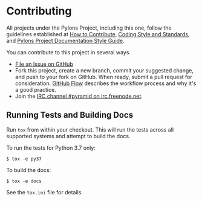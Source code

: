 # Contributing

All projects under the Pylons Project, including this one, follow the guidelines established at [How to Contribute](https://pylonsproject.org/community-how-to-contribute.html), [Coding Style and Standards](https://pylonsproject.org/community-coding-style-standards.html), and [Pylons Project Documentation Style Guide](https://docs.pylonsproject.org/projects/pastedeploy/).

You can contribute to this project in several ways.

*   [File an Issue on GitHub](https://github.com/Pylons/pastedeploy/issues)
*   Fork this project, create a new branch, commit your suggested change, and push to your fork on GitHub.
    When ready, submit a pull request for consideration.
    [GitHub Flow](https://guides.github.com/introduction/flow/index.html) describes the workflow process and why it's a good practice.
*   Join the [IRC channel #pyramid on irc.freenode.net](https://webchat.freenode.net/?channels=pyramid).


## Running Tests and Building Docs

Run `tox` from within your checkout. This will run the tests across all supported systems and attempt to build the docs.

To run the tests for Python 3.7 only:

    $ tox -e py37

To build the docs:

    $ tox -e docs

See the `tox.ini` file for details.

